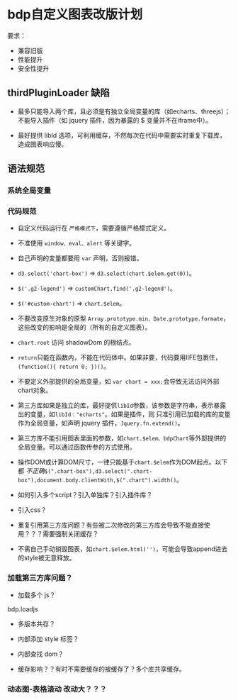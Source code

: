 # bdp自定义图表改版计划

要求：
* 兼容旧版
* 性能提升
* 安全性提升


## thirdPluginLoader 缺陷

* 最多只能导入两个库，且必须是有独立全局变量的库（如echarts、threejs）；不能导入插件（如 jquery 插件，因为暴露的 $ 变量并不在iframe中）。

* 最好提供 libId 选项，可利用缓存，不然每次在代码中需要实时重复下载库，造成图表响应慢。



## 语法规范

### 系统全局变量

### 代码规范

* 自定义代码运行在 `严格模式下`，需要遵循严格模式定义。

* 不准使用 `window、eval、alert` 等关键字。

* 自己声明的变量都要用 `var` 声明，否则报错。

* `d3.select('chart-box')` => `d3.select(chart.$elem.get(0))`。

* `$('.g2-legend')` => `customChart.find('.g2-legend')`。

* `$('#custom-chart')` => `chart.$elem`。

* 不要改变原生对象的原型 `Array.prototype.min、Date.prototype.formate`，这些改变的影响是全局的（所有的自定义图表）。

* `chart.root` 访问 shadowDom 的根结点。

* `return`只能在函数内，不能在代码体中。如果非要，代码要用IIFE包裹住，`(function(){ return 0; })()`。

* 不要定义外部提供的全局变量，如 `var chart = xxx;`会导致无法访问外部chart对象。

* 第三方库如果是独立的库，最好提供`libId`参数，该参数是字符串，表示暴露出的变量，如`libId："echarts"`。如果是插件，则
只准引用已加载的库的变量作为全局变量，如声明 jquery 插件，`Jquery.fn.extend()`。

* 第三方库不能引用图表里面的参数，如`chart.$elem、bdpChart`等外部提供的全局变量。可以通过函数传参的方式使用。

* 操作DOM或计算DOM尺寸，一律只能基于`chart.$elem`作为DOM起点。以下都 _不正确_`$(".chart-box"),d3.select(".chart-box"),document.body.clientWith,$(".chart").width()`。

* 如何引入多个script？引入单独库？引入插件库？

* 引入css？

* 重复引用第三方库问题？有些被二次修改的第三方库会导致不能直接使用？？？需要强制关闭缓存？

* 不需自己手动销毁图表，如`chart.$elem.html('')`，可能会导致append进去的style被无意释放。


### 加载第三方库问题？

* 加载多个 js？

bdp.loadjs

* 多版本共存？

* 内部添加 style 标签？

* 内部查找 dom？

* 缓存影响？？有时不需要缓存的被缓存了？多个库共享缓存。

### 动态图-表格滚动 改动大？？？

